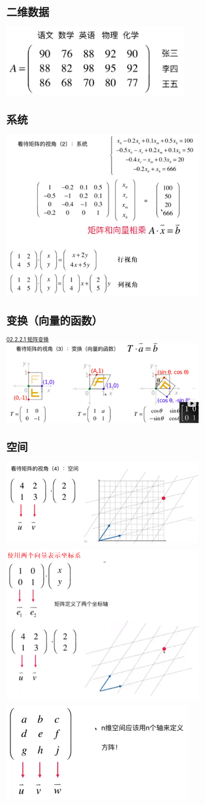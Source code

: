 # 二维数据
![](../photo/Pasted%20image%2020240208191734.png)
# 系统

![](../photo/Pasted%20image%2020240208214148.png)

# 变换（向量的函数）
[02.2.2.1 矩阵变换](02.2.2.1%20矩阵变换.md)
![](../photo/Pasted%20image%2020240208191915.png)

# 空间
![](../photo/Pasted%20image%2020240208192033.png)

![](../photo/Pasted%20image%2020240208215213.png)

![](../photo/Pasted%20image%2020240208215327.png)
